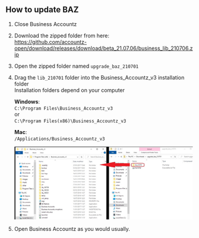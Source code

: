 ## How to update BAZ

1. Close Business Accountz    
2. Download the zipped folder from here:      
   <https://github.com/accountz-open/download/releases/download/beta_21.07.06/business_lib_210706.zip>
3. Open the zipped folder named `upgrade_baz_210701`
4. Drag the `lib_210701` folder into the Business_Accountz_v3 installation folder    
   Installation folders depend on your computer    
    
   **Windows**:    
   `C:\Program Files\Business_Accountz_v3`    
   or    
   `C:\Program Files(x86)\Business_Accountz_v3`    
    
   **Mac**:    
   `/Applications/Business_Accountz_v3`
    
   ![manual-update](manual-update-baz.jpeg)
   
5. Open Business Accountz as you would usually.

